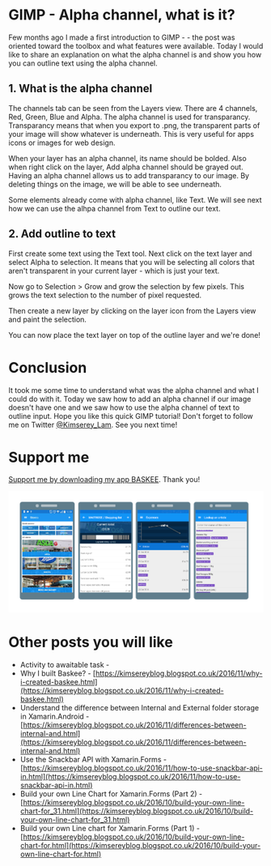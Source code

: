 
# GIMP - Alpha channel, what is it?

Few months ago I made a first introduction to GIMP - []() - the post was oriented toward the toolbox and what features were available.
Today I would like to share an explanation on what the alpha channel is and show you how you can outline text using the alpha channel.

## 1. What is the alpha channel

The channels tab can be seen from the Layers view.
There are 4 channels, Red, Green, Blue and Alpha.
The alpha channel is used for transparancy.
Transparancy means that when you export to .png, the transparent parts of your image will show whatever is underneath. This is very useful for apps icons or images for web design.

When your layer has an alpha channel, its name should be bolded. Also when right click on the layer, Add alpha channel should be grayed out.
Having an alpha channel allows us to add transparancy to our image.
By deleting things on the image, we will be able to see underneath.

Some elements already come with alpha channel, like Text. We will see next how we can use the alhpa channel from Text to outline our text.

## 2. Add outline to text

First create some text using the Text tool.
Next click on the text layer and select Alpha to selection.
It means that you will be selecting all colors that aren't transparent in your current layer - which is just your text.

Now go to Selection > Grow and grow the selection by few pixels.
This grows the text selection to the number of pixel requested.

Then create a new layer by clicking on the layer icon from the Layers view and paint the selection.

You can now place the text layer on top of the outline layer and we're done!


# Conclusion

It took me some time to understand what was the alpha channel and what I could do with it.
Today we saw how to add an alpha channel if our image doesn't have one and we saw how to use the alpha channel of text to outline input.
Hope you like this quick GIMP tutorial! Don't forget to follow me on Twitter [@Kimserey_Lam](https://twitter.com/Kimserey_Lam). See you next time!

# Support me
[Support me by downloading my app BASKEE](https://www.kimsereylam.com/baskee). Thank you!

![baskee](https://raw.githubusercontent.com/Kimserey/kimserey.github.io/master/img/readme/baskee_screenshots.png)

# Other posts you will like

- Activity to awaitable task - []()
- Why I built Baskee? - [https://kimsereyblog.blogspot.co.uk/2016/11/why-i-created-baskee.html](https://kimsereyblog.blogspot.co.uk/2016/11/why-i-created-baskee.html)
- Understand the difference between Internal and External folder storage in Xamarin.Android - [https://kimsereyblog.blogspot.co.uk/2016/11/differences-between-internal-and.html](https://kimsereyblog.blogspot.co.uk/2016/11/differences-between-internal-and.html)
- Use the Snackbar API with Xamarin.Forms - [https://kimsereyblog.blogspot.co.uk/2016/11/how-to-use-snackbar-api-in.html](https://kimsereyblog.blogspot.co.uk/2016/11/how-to-use-snackbar-api-in.html)
- Build your own Line Chart for Xamarin.Forms (Part 2) - [https://kimsereyblog.blogspot.co.uk/2016/10/build-your-own-line-chart-for_31.html](https://kimsereyblog.blogspot.co.uk/2016/10/build-your-own-line-chart-for_31.html)
- Build your own Line chart for Xamarin.Forms (Part 1) - [https://kimsereyblog.blogspot.co.uk/2016/10/build-your-own-line-chart-for.html](https://kimsereyblog.blogspot.co.uk/2016/10/build-your-own-line-chart-for.html)
